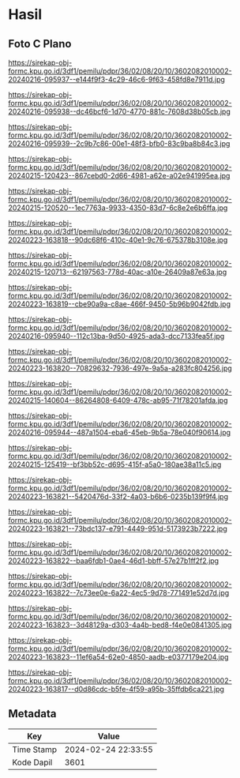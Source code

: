 # Hasil

## Foto C Plano

https://sirekap-obj-formc.kpu.go.id/3df1/pemilu/pdpr/36/02/08/20/10/3602082010002-20240216-095937--e144f9f3-4c29-46c6-9f63-458fd8e7911d.jpg

https://sirekap-obj-formc.kpu.go.id/3df1/pemilu/pdpr/36/02/08/20/10/3602082010002-20240216-095938--dc46bcf6-1d70-4770-881c-7608d38b05cb.jpg

https://sirekap-obj-formc.kpu.go.id/3df1/pemilu/pdpr/36/02/08/20/10/3602082010002-20240216-095939--2c9b7c86-00e1-48f3-bfb0-83c9ba8b84c3.jpg

https://sirekap-obj-formc.kpu.go.id/3df1/pemilu/pdpr/36/02/08/20/10/3602082010002-20240215-120423--867cebd0-2d66-4981-a62e-a02e941995ea.jpg

https://sirekap-obj-formc.kpu.go.id/3df1/pemilu/pdpr/36/02/08/20/10/3602082010002-20240215-120520--1ec7763a-9933-4350-83d7-6c8e2e6b6ffa.jpg

https://sirekap-obj-formc.kpu.go.id/3df1/pemilu/pdpr/36/02/08/20/10/3602082010002-20240223-163818--90dc68f6-410c-40e1-9c76-675378b3108e.jpg

https://sirekap-obj-formc.kpu.go.id/3df1/pemilu/pdpr/36/02/08/20/10/3602082010002-20240215-120713--62197563-778d-40ac-a10e-26409a87e63a.jpg

https://sirekap-obj-formc.kpu.go.id/3df1/pemilu/pdpr/36/02/08/20/10/3602082010002-20240223-163819--cbe90a9a-c8ae-466f-9450-5b96b9042fdb.jpg

https://sirekap-obj-formc.kpu.go.id/3df1/pemilu/pdpr/36/02/08/20/10/3602082010002-20240216-095940--112c13ba-9d50-4925-ada3-dcc7133fea5f.jpg

https://sirekap-obj-formc.kpu.go.id/3df1/pemilu/pdpr/36/02/08/20/10/3602082010002-20240223-163820--70829632-7936-497e-9a5a-a283fc804256.jpg

https://sirekap-obj-formc.kpu.go.id/3df1/pemilu/pdpr/36/02/08/20/10/3602082010002-20240215-140604--86264808-6409-478c-ab95-71f78201afda.jpg

https://sirekap-obj-formc.kpu.go.id/3df1/pemilu/pdpr/36/02/08/20/10/3602082010002-20240216-095944--487a1504-eba6-45eb-9b5a-78e040f90614.jpg

https://sirekap-obj-formc.kpu.go.id/3df1/pemilu/pdpr/36/02/08/20/10/3602082010002-20240215-125419--bf3bb52c-d695-415f-a5a0-180ae38a11c5.jpg

https://sirekap-obj-formc.kpu.go.id/3df1/pemilu/pdpr/36/02/08/20/10/3602082010002-20240223-163821--5420476d-33f2-4a03-b6b6-0235b139f9f4.jpg

https://sirekap-obj-formc.kpu.go.id/3df1/pemilu/pdpr/36/02/08/20/10/3602082010002-20240223-163821--73bdc137-e791-4449-951d-5173923b7222.jpg

https://sirekap-obj-formc.kpu.go.id/3df1/pemilu/pdpr/36/02/08/20/10/3602082010002-20240223-163822--baa6fdb1-0ae4-46d1-bbff-57e27b1ff2f2.jpg

https://sirekap-obj-formc.kpu.go.id/3df1/pemilu/pdpr/36/02/08/20/10/3602082010002-20240223-163822--7c73ee0e-6a22-4ec5-9d78-771491e52d7d.jpg

https://sirekap-obj-formc.kpu.go.id/3df1/pemilu/pdpr/36/02/08/20/10/3602082010002-20240223-163823--3d48129a-d303-4a4b-bed8-f4e0e0841305.jpg

https://sirekap-obj-formc.kpu.go.id/3df1/pemilu/pdpr/36/02/08/20/10/3602082010002-20240223-163823--11ef6a54-62e0-4850-aadb-e0377179e204.jpg

https://sirekap-obj-formc.kpu.go.id/3df1/pemilu/pdpr/36/02/08/20/10/3602082010002-20240223-163817--d0d86cdc-b5fe-4f59-a95b-35ffdb6ca221.jpg


## Metadata

| Key        | Value               |
| ---------- | ------------------- |
| Time Stamp | 2024-02-24 22:33:55 |
| Kode Dapil | 3601                |



